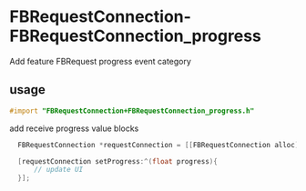 FBRequestConnection-FBRequestConnection_progress
================================================

Add feature FBRequest progress event category


usage
----


```objective-c
#import "FBRequestConnection+FBRequestConnection_progress.h"
```

add receive progress value blocks 
```objective-c
  FBRequestConnection *requestConnection = [[FBRequestConnection alloc] init];

  [requestConnection setProgress:^(float progress){
      // update UI 
  }];

```
